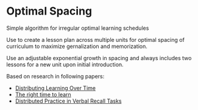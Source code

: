 # Optimal Spacing
Simple algorithm for irregular optimal learning schedules

Use to create a lesson plan across multiple units for optimal spacing of curriculum to maximize gernalization and memorization.

Use an adjustable exponential growth in spacing and always includes two lessons for a new unit upon initial introduction.

Based on research in following papers:
* [Distributing Learning Over Time](https://www.ncbi.nlm.nih.gov/pmc/articles/PMC3399982)
* [The right time to learn](https://www.ncbi.nlm.nih.gov/pmc/articles/PMC5126970/)
* [Distributed Practice in Verbal Recall Tasks](https://www.ncbi.nlm.nih.gov/pmc/articles/PMC5126970/)
